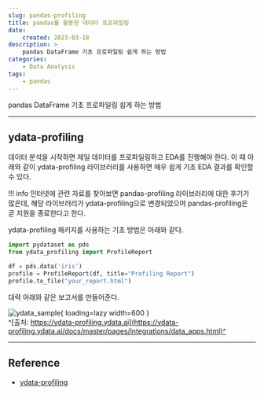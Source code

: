 ```yaml
---
slug: pandas-profiling
title: pandas를 활용한 데이터 프로파일링
date:
    created: 2023-03-18
description: >
    pandas DataFrame 기초 프로파일링 쉽게 하는 방법
categories:
    - Data Analysis
tags:
    - pandas
---
```


pandas DataFrame 기초 프로파일링 쉽게 하는 방법  

<!-- more -->

---

## ydata-profiling

데이터 분석을 시작하면 제일 데이터를 프로파일링하고 EDA를 진행해야 한다. 이 때 아래와 같이 ydata-profiling 라이브러리를 사용하면 매우 쉽게 기초 EDA 결과를 확인할 수 있다.  

!!! info
    인터넷에 관련 자료를 찾아보면 pandas-profiling 라이브러리에 대한 후기가 많은데, 해당 라이브러리가 ydata-profiling으로 변경되었으며 pandas-profiling은 곧 지원을 종료한다고 한다.  

ydata-profiling 패키지를 사용하는 기초 방법은 아래와 같다.  

```python
import pydataset as pds
from ydata_profiling import ProfileReport

df = pds.data('iris')
profile = ProfileReport(df, title="Profiling Report")
profile.to_file("your_report.html")
```

대략 아래와 같은 보고서를 만들어준다.  

![ydata_sample](./img/ydata_sample.gif){ loading=lazy width=600 }  
^[출처: https://ydata-profiling.ydata.ai](https://ydata-profiling.ydata.ai/docs/master/pages/integrations/data_apps.html)^

---
## Reference
- [ydata-profiling](https://ydata-profiling.ydata.ai)
